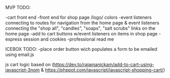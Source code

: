 MVP TODO:

-cart front end
-front end for shop page /logo/ colors
-event listeners connecting to routes for navigation from the home page & event listeners connecting the "shop all", "candles", "soaps", "salt scrubs" links on the home page
-add to cart buttons w/event listeners on items in shop page
-express session and cookies
-professional read me






ICEBOX TODO:
-place order button wich populates a form to be emailed using email.js





js cart logic based on (https://dev.to/rajamanickam/add-to-cart-using-javascript-3nom & https://phppot.com/javascript/javascript-shopping-cart/)